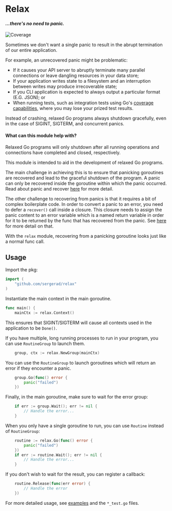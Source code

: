 # Relax
#### *...there's no need to panic.*

![Coverage](https://img.shields.io/badge/Coverage-93.3%25-brightgreen)

Sometimes we don't want a single panic to result in the abrupt termination of our entire application.

For example, an unrecovered panic might be problematic:
* If it causes your API server to abruptly terminate many parallel connections or leave dangling resources in your data store;
* If your application writes state to a filesystem and an interruption between writes may produce irrecoverable state;
* If you CLI application is expected to always output a particular format (E.G. JSON); or
* When running tests, such as integration tests using Go's [coverage capabilities](https://go.dev/testing/coverage/#panicprof), where you may lose your prized test results.

Instead of crashing, relaxed Go programs always shutdown gracefully, even in the case of SIGINT, SIGTERM, and concurrent panics.

#### What can this module help with?

Relaxed Go programs will only shutdown after all running operations and connections have completed and closed, respectively.

This module is intended to aid in the development of relaxed Go programs.

The main challenge in achieving this is to ensure that panicking goroutines are recovered and lead to the graceful shutdown of the program. A panic can only be recovered inside the goroutine within which the panic occurred. Read about panic and recover [here](https://go.dev/blog/defer-panic-and-recover) for more detail.

The other challenge to recovering from panics is that it requires a bit of complex boilerplate code. In order to convert a panic to an error, you need to defer a `recover()` call inside a closure. This closure needs to assign the panic content to an error variable which is a named return variable in order for it to be returned by the func that has recovered from the panic. See [here](https://golang.org/ref/spec#Defer_statements) for more detail on that.

With the `relax` module, recovering from a panicking goroutine looks just like a normal func call.

## Usage

Import the pkg:

```Go
import (
	"github.com/sergerad/relax"
)
```

Instantiate the main context in the main goroutine.

```Go
func main() {
	mainCtx := relax.Context()
```

This ensures that SIGINT/SIGTERM will cause all contexts used in the application to be `Done()`.

If you have multiple, long running processes to run in your program, you can use `RoutineGroup` to launch them.

```Go
	group, ctx := relax.NewGroup(mainCtx)
```

You can use the `RoutineGroup` to launch goroutines which will return an error if they encounter a panic.
```Go
	group.Go(func() error {
		panic("failed")
	})
```

Finally, in the main goroutine, make sure to wait for the error group:

```Go
	if err := group.Wait(); err != nil {
		// Handle the error...
	}
```

When you only have a single goroutine to run, you can use `Routine` instead of `RoutineGroup`:

```Go
	routine := relax.Go(func() error {
		panic("failed")
	})
	if err := routine.Wait(); err != nil {
		// Handle the error...
	}
```

If you don't wish to wait for the result, you can register a callback:

```Go
	routine.Release(func(err error) {
		// Handle the error
	})
```

For more detailed usage, see [examples](./examples/) and the `*_test.go` files.
